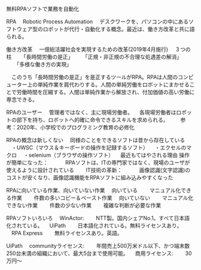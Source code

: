 無料RPAソフトで業務を自動化

RPA
　Robotic Process Automation
　デスクワークを、パソコンの中にあるソフトウェア型のロボットが代行・自動化する概念。最近は、働き方改革と共に語られる。

働き方改革
　一億総活躍社会を実現するための改革(2019年4月施行)
　３つの柱
　　「長時間労働の是正」
　　「正規・非正規の不合理な処遇差の解消」
　　「多様な働き方の実現」

　このうち「長時間労働の是正」を是正するツールがRPA。RPAは人間のコンピューター上の単純作業を肩代わりする。人間の単純労働をロボットにまかせることで労働時間を圧縮する。人間は単純作業から解放され、付加価値の高い労働に専念できる。

RPAのユーザー
　管理者ではなく、主に現場労働者。
　各現場労働者はロボットの部下を持ち、ロボットへ的確に命令できるスキルを求められる。
　　参考：2020年、小学校でのプログラミング教育の必修化

RPAの概念は新しくない
　同様のことをできるソフトは昔から存在している
　・UWSC（マウス＆キーボードの操作を記録するソフト）
　・エクセルのマクロ
　・selenium（ブラウザの操作ソフト）
　最近もてはやされる理由
		操作が簡単になった：
　　　RPAソフトは、ITの専門家ではなく、現場のユーザが使えるように設計されている
　　IT技術の革新：
　　　画像認識(文字認識)のコストが安くなり、画像認識機能をRPAソフトに組み込みやすくなった

RPAに向いている作業、向いていない作業
　向いている
　　マニュアル化できる作業
　　件数の多いコピー＆ペースト作業
　向いていない
　　マニュアル化できない作業
　　件数の少ない作業
　　複雑な判断が必要な作業

RPAソフトいろいろ
　WinActor:
　　NTT製。国内シェアNo.1。すべて日本語化されている。
　UiPath
　　日本語化されている。無料ライセンスあり。
　RPA Express
　　無料ライセンスあり。英語。

UiPath
　communityライセンス:
　　年間売上500万米ドル以下、かつ端末数250台未満の組織において、最大5台まで使用可能。
　商用ライセンス:
　　30万円〜

